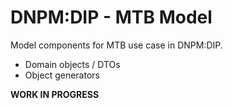 # DNPM:DIP - MTB Model

Model components for MTB use case in DNPM:DIP.

* Domain objects / DTOs
* Object generators


**WORK IN PROGRESS**
